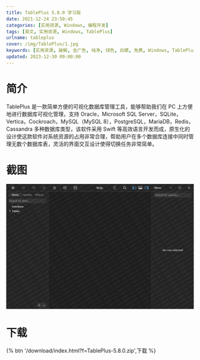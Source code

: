```yaml
---
title: TablePlus 5.8.0 学习版
date: 2021-12-24 23:50:45
categories: [实用资源, Windows, 编程开发]
tags: [英文, 实用资源, Windows, TablePlus]
urlname: tableplus
cover: /img/TablePlus/1.jpg
keywords: [实用资源, 破解, 去广告, 纯净, 绿色, 白嫖, 免费, Windows, TablePlus]
updated: 2023-12-30 09:00:00
---
```


# 简介

TablePlus 是一款简单方便的可视化数据库管理工具，能够帮助我们在 PC 上方便地进行数据库可视化管理，支持 Oracle，Microsoft SQL Server，SQLite，Vertica，Cockroach，MySQL（MySQL 8），PostgreSQL，MariaDB，Redis，Cassandra 多种数据库类型，该软件采用 Swift 等高效语言开发而成，原生化的设计使这款软件对系统资源的占用非常合理，帮助用户在多个数据库连接中同时管理无数个数据库表，灵活的界面交互设计使得切换任务非常简单。

# 截图

![](/img/TablePlus/2.jpg)

# 下载

{% btn '/download/index.html?f=TablePlus-5.8.0.zip',下载 %}
